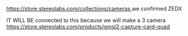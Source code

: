 [https://store.stereolabs.com/collections/cameras
](https://store.stereolabs.com/products/zed-x-stereo-camera)
we confirmed ZEDX


IT WILL BE connected to this because we will make a 3 camera
https://store.stereolabs.com/products/gmsl2-capture-card-quad
